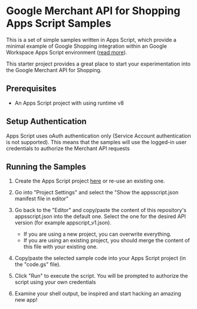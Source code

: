 # Google Merchant API for Shopping Apps Script Samples

This is a set of simple samples written in Apps Script, which provide a minimal
example of Google Shopping integration within an Google Workspace Apps Script
environment ([read more](https://developers.google.com/apps-script/overview)).

This starter project provides a great place to start your experimentation into
the Google Merchant API for Shopping.

## Prerequisites

* An Apps Script project with using runtime v8

## Setup Authentication

Apps Script uses oAuth authentication only (Service Account authentication is
not supported). This means that the samples will use the logged-in user
credentials to authorize the Merchant API requests

## Running the Samples

1.  Create the Apps Script project [here](https://script.google.com/u/1/home) or re-use an existing one.

1.  Go into "Project Settings" and select the "Show the appsscript.json manifest file in editor"

1.  Go back to the "Editor" and copy/paste the content of this repository's appsscript.json into the default one. Select the one for the desired API version (for example appscript_v1.json).
    *   If you are using a new project, you can overwrite everything.
    *   If you are using an existing project, you should merge the content of this file with your existing one.

1.  Copy/paste the selected sample code into your Apps Script project (in the "code.gs" file).

1.  Click "Run" to execute the script. You will be prompted to authorize the script using your own credentials

1.  Examine your shell output, be inspired and start hacking an amazing new app!